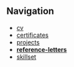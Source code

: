 ## Navigation
* [cv](README.md)
* [certificates](certificates/)
* [projects](projects/)
* **[reference-letters](reference-letters/)**
* [skillset](skillset.md)
